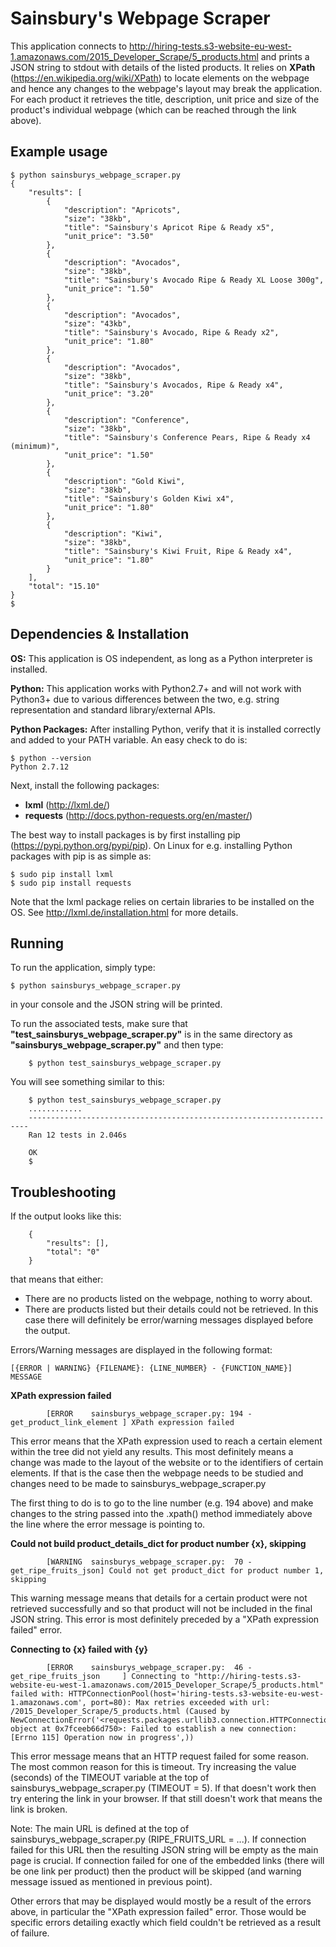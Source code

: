 Sainsbury's Webpage Scraper
=============================
This application connects to http://hiring-tests.s3-website-eu-west-1.amazonaws.com/2015_Developer_Scrape/5_products.html and prints a JSON string to stdout with details of the listed products. It relies on **XPath** (https://en.wikipedia.org/wiki/XPath) to locate elements on the webpage and hence any changes to the webpage's layout may break the application. For each product it retrieves the title, description, unit price and size of the product's individual webpage (which can be reached through the link above).

Example usage
-------------
    $ python sainsburys_webpage_scraper.py
	{
	    "results": [
	        {
	            "description": "Apricots", 
	            "size": "38kb", 
	            "title": "Sainsbury's Apricot Ripe & Ready x5", 
	            "unit_price": "3.50"
	        }, 
	        {
	            "description": "Avocados", 
	            "size": "38kb", 
	            "title": "Sainsbury's Avocado Ripe & Ready XL Loose 300g", 
	            "unit_price": "1.50"
	        }, 
	        {
	            "description": "Avocados", 
	            "size": "43kb", 
	            "title": "Sainsbury's Avocado, Ripe & Ready x2", 
	            "unit_price": "1.80"
	        }, 
	        {
	            "description": "Avocados", 
	            "size": "38kb", 
	            "title": "Sainsbury's Avocados, Ripe & Ready x4", 
	            "unit_price": "3.20"
	        }, 
	        {
	            "description": "Conference", 
	            "size": "38kb", 
	            "title": "Sainsbury's Conference Pears, Ripe & Ready x4 (minimum)", 
	            "unit_price": "1.50"
	        }, 
	        {
	            "description": "Gold Kiwi", 
	            "size": "38kb", 
	            "title": "Sainsbury's Golden Kiwi x4", 
	            "unit_price": "1.80"
	        }, 
	        {
	            "description": "Kiwi", 
	            "size": "38kb", 
	            "title": "Sainsbury's Kiwi Fruit, Ripe & Ready x4", 
	            "unit_price": "1.80"
	        }
	    ], 
	    "total": "15.10"
	}
	$ 

Dependencies & Installation
---------------------------

**OS:**
This application is OS independent, as long as a Python interpreter is installed.

**Python:**
This application works with Python2.7+ and will not work with Python3+ due to various differences between the two, e.g. string representation and standard library/external APIs.

**Python Packages:**
After installing Python, verify that it is installed correctly and added to your PATH variable. An easy check to do is:
    
    $ python --version
    Python 2.7.12

Next, install the following packages:
* **lxml** (http://lxml.de/)
* **requests** (http://docs.python-requests.org/en/master/)

The best way to install packages is by first installing pip (https://pypi.python.org/pypi/pip). On Linux for e.g. installing Python packages with pip is as simple as:
 
    $ sudo pip install lxml
	$ sudo pip install requests

Note that the lxml package relies on certain libraries to be installed on the OS. See http://lxml.de/installation.html for more details.

Running
-------
To run the application, simply type:

	$ python sainsburys_webpage_scraper.py
in your console and the JSON string will be printed.

To run the associated tests, make sure that **"test_sainsburys_webpage_scraper.py"** is in the same directory as **"sainsburys_webpage_scraper.py"** and then type:

		$ python test_sainsburys_webpage_scraper.py
You will see something similar to this:

		$ python test_sainsburys_webpage_scraper.py
		............
		----------------------------------------------------------------------
		Ran 12 tests in 2.046s

		OK
		$

Troubleshooting
---------------
If the output looks like this:

		{
			"results": [],
			"total": "0"
		}
that means that either:
* There are no products listed on the webpage, nothing to worry about.
* There are products listed but their details could not be retrieved. In this case there will definitely be error/warning messages displayed before the output.

Errors/Warning messages are displayed in the following format:

    [{ERROR | WARNING} {FILENAME}: {LINE_NUMBER} - {FUNCTION_NAME}] MESSAGE
		
**XPath expression failed**

			[ERROR    sainsburys_webpage_scraper.py: 194 - get_product_link_element ] XPath expression failed

This error means that the XPath expression used to reach a certain element within the tree did not yield any results. This most definitely means a change was made to the layout of the website or to the identifiers of certain elements. If that is the case then the webpage needs to be studied and changes need to be made to sainsburys_webpage_scraper.py

The first thing to do is to go to the line number (e.g. 194 above) and make changes to the string passed into the .xpath() method immediately above the line where the error message is pointing to. 

**Could not build product_details_dict for product number {x}, skipping**

			[WARNING  sainsburys_webpage_scraper.py:  70 - get_ripe_fruits_json] Could not get product_dict for product number 1, skipping

This warning message means that details for a certain product were not retrieved successfully and so that product will not be included in the final JSON string. This error is most definitely preceded by a "XPath expression failed" error.

**Connecting to {x} failed with {y}**
			
            [ERROR    sainsburys_webpage_scraper.py:  46 - get_ripe_fruits_json     ] Connecting to "http://hiring-tests.s3-website-eu-west-1.amazonaws.com/2015_Developer_Scrape/5_products.html" failed with: HTTPConnectionPool(host='hiring-tests.s3-website-eu-west-1.amazonaws.com', port=80): Max retries exceeded with url: /2015_Developer_Scrape/5_products.html (Caused by NewConnectionError('<requests.packages.urllib3.connection.HTTPConnection object at 0x7fceeb66d750>: Failed to establish a new connection: [Errno 115] Operation now in progress',))

This error message means that an HTTP request failed for some reason. The most common reason for this is timeout. Try increasing the value (seconds) of the TIMEOUT variable at the top of sainsburys_webpage_scraper.py (TIMEOUT = 5). If that doesn't work then try entering the link in your browser. If that still doesn't work that means the link is broken.

Note: The main URL is defined at the top of sainsburys_webpage_scraper.py (RIPE_FRUITS_URL = ...). If connection failed for this URL then the resulting JSON string will be empty as the main page is crucial. If connection failed for one of the embedded links (there will be one link per product) then the product will be skipped (and warning message issued as mentioned in previous point).

Other errors that may be displayed would mostly be a result of the errors above, in particular the "XPath expression failed" error. Those would be specific errors detailing exactly which field couldn't be retrieved as a result of failure.
